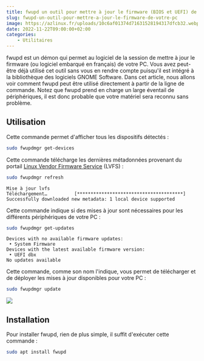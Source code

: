 ```yaml
---
title: fwupd un outil pour mettre à jour le firmware (BIOS et UEFI) de votre PC
slug: fwupd-un-outil-pour-mettre-a-jour-le-firmware-de-votre-pc
image: https://azlinux.fr/uploads/10c6af01374d71631528194317dfcb32.webp
date: 2022-11-22T09:00:00+02:00
categories:
    - Utilitaires
---
```


fwupd est un démon qui permet au logiciel de la session de mettre à jour le firmware (ou logiciel embarqué en français) de votre PC. Vous avez peut-être déjà utilisé cet outil sans vous en rendre compte puisqu'il est intégré à la bibliothèque des logiciels GNOME Software. Dans cet article, nous allons voir comment fwupd peut être utilisé directement à partir de la ligne de commande. Notez que fwupd prend en charge un large éventail de périphériques, il est donc probable que votre matériel sera reconnu sans problème.

## Utilisation

Cette commande permet d'afficher tous les dispositifs détectés :

```bash
sudo fwupdmgr get-devices
```

Cette commande télécharge les dernières métadonnées provenant du portail [Linux Vendor Firmware Service](https://fwupd.org/) (LVFS) :

```bash
sudo fwupdmgr refresh
```

```
Mise à jour lvfs
Téléchargement…          [***************************************]
Successfully downloaded new metadata: 1 local device supported
```

Cette commande indique si des mises à jour sont nécessaires pour les différents périphériques de votre PC :

```bash
sudo fwupdmgr get-updates
```

```
Devices with no available firmware updates: 
 • System Firmware
Devices with the latest available firmware version:
 • UEFI dbx
No updates available
```

Cette commande, comme son nom l'indique, vous permet de télécharger et de déployer les mises à jour disponibles pour votre PC :

```bash
sudo fwupdmgr update
```

![](https://azlinux.fr/uploads/89e1ceb0a16b82eef7de0f881b6c6a4f.webp)

## Installation

Pour installer fwupd, rien de plus simple, il suffit d'exécuter cette commande :

```bash
sudo apt install fwupd
```

